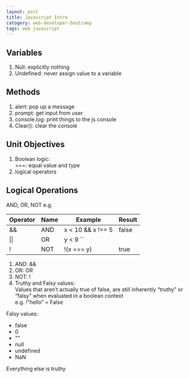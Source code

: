 ```yaml
---
layout: post
title: Javascript Intro
catogery: web-developer-bootcamp
tags: web javascript
---
```


## Variables

1. Null: explicitly nothing
2. Undefined: never assign value to a variable

## Methods

1. alert: pop up a message
2. prompt: get input from user
3. console.log: print things to the js console
4. Clear(): clear the console

## Unit Objectives

1. Boolean logic:  
===: equal value and type
2. logical operators

## Logical Operations

AND, OR, NOT e.g.  

|	Operator	|	Name	|	Example	|	Result	|
|---|---|---|---|
|&&|AND|x < 10 && x !== 5|false|
|\|\||OR|y < 9 ``||`` x === 5|true|
|!|NOT|!(x === y)|true|

1. AND: &&
2. OR: OR
3. NOT: !
4. Truthy and Falsy values:  
Values that aren’t actually true of false, are still inherently “truthy” or “falsy” when evaluated in a boolean context  
e.g. !”hello” = False

Falsy values:

- false
- 0
- ""
- null
- undefined
- NaN

Everything else is truthy

